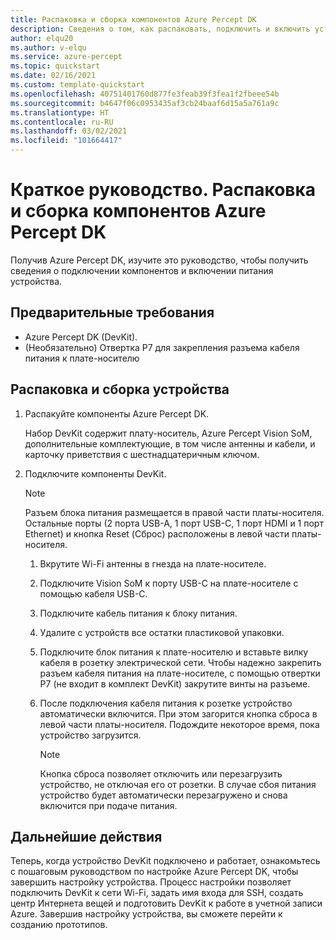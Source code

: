 ```yaml
---
title: Распаковка и сборка компонентов Azure Percept DK
description: Сведения о том, как распаковать, подключить и включить устройство Azure Percept DK
author: elqu20
ms.author: v-elqu
ms.service: azure-percept
ms.topic: quickstart
ms.date: 02/16/2021
ms.custom: template-quickstart
ms.openlocfilehash: 40751401760d877fe3feab39f3fea1f2fbeee54b
ms.sourcegitcommit: b4647f06c0953435af3cb24baaf6d15a5a761a9c
ms.translationtype: HT
ms.contentlocale: ru-RU
ms.lasthandoff: 03/02/2021
ms.locfileid: "101664417"
---
```

# <a name="quickstart-unbox-and-assemble-your-azure-percept-dk-components"></a>Краткое руководство. Распаковка и сборка компонентов Azure Percept DK

Получив Azure Percept DK, изучите это руководство, чтобы получить сведения о подключении компонентов и включении питания устройства.

## <a name="prerequisites"></a>Предварительные требования

- Azure Percept DK (DevKit).
- (Необязательно) Отвертка P7 для закрепления разъема кабеля питания к плате-носителю

## <a name="unbox-and-assemble-your-device"></a>Распаковка и сборка устройства

1. Распакуйте компоненты Azure Percept DK.

    Набор DevKit содержит плату-носитель, Azure Percept Vision SoM, дополнительные комплектующие, в том числе антенны и кабели, и карточку приветствия с шестнадцатеричным ключом.

1. Подключите компоненты DevKit.

    > [!NOTE]
    > Разъем блока питания размещается в правой части платы-носителя. Остальные порты (2 порта USB-A, 1 порт USB-C, 1 порт HDMI и 1 порт Ethernet) и кнопка Reset (Сброс) расположены в левой части платы-носителя.

    1. Вкрутите Wi-Fi антенны в гнезда на плате-носителе.

    1. Подключите Vision SoM к порту USB-C на плате-носителе с помощью кабеля USB-C.

    1. Подключите кабель питания к блоку питания.

    1. Удалите с устройств все остатки пластиковой упаковки.

    1. Подключите блок питания к плате-носителю и вставьте вилку кабеля в розетку электрической сети. Чтобы надежно закрепить разъем кабеля питания на плате-носителе, с помощью отвертки P7 (не входит в комплект DevKit) закрутите винты на разъеме.

    1. После подключения кабеля питания к розетке устройство автоматически включится. При этом загорится кнопка сброса в левой части платы-носителя. Подождите некоторое время, пока устройство загрузится.

        > [!NOTE]
        > Кнопка сброса позволяет отключить или перезагрузить устройство, не отключая его от розетки. В случае сбоя питания устройство будет автоматически перезагружено и снова включится при подаче питания.

## <a name="next-steps"></a>Дальнейшие действия

Теперь, когда устройство DevKit подключено и работает, ознакомьтесь с пошаговым руководством по настройке Azure Percept DK, чтобы завершить настройку устройства. Процесс настройки позволяет подключить DevKit к сети Wi-Fi, задать имя входа для SSH, создать центр Интернета вещей и подготовить DevKit к работе в учетной записи Azure. Завершив настройку устройства, вы сможете перейти к созданию прототипов.
